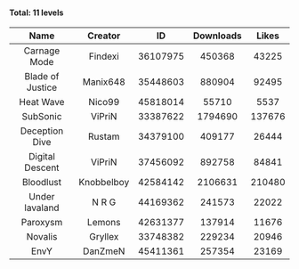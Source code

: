 #### Total: 11 levels

| Name | Creator | ID | Downloads | Likes |
|:---:|:---:|:---:|:---:|:---:|
| Carnage Mode | Findexi | 36107975 | 450368 | 43225
| Blade of Justice | Manix648 | 35448603 | 880904 | 92495
| Heat Wave | Nico99 | 45818014 | 55710 | 5537
| SubSonic | ViPriN | 33387622 | 1794690 | 137676
| Deception Dive | Rustam | 34379100 | 409177 | 26444
| Digital Descent | ViPriN | 37456092 | 892758 | 84841
| Bloodlust | Knobbelboy | 42584142 | 2106631 | 210480
| Under lavaland | N R G | 44169362 | 241573 | 22022
| Paroxysm | Lemons | 42631377 | 137914 | 11676
| Novalis | Gryllex | 33748382 | 229234 | 20946
| EnvY | DanZmeN | 45411361 | 257354 | 23169
